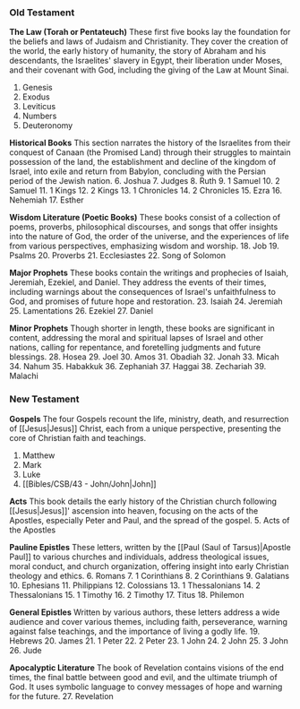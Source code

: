 ### Old Testament

**The Law (Torah or Pentateuch)**
These first five books lay the foundation for the beliefs and laws of Judaism and Christianity. They cover the creation of the world, the early history of humanity, the story of Abraham and his descendants, the Israelites' slavery in Egypt, their liberation under Moses, and their covenant with God, including the giving of the Law at Mount Sinai.
1. Genesis
2. Exodus
3. Leviticus
4. Numbers
5. Deuteronomy

**Historical Books** 
This section narrates the history of the Israelites from their conquest of Canaan (the Promised Land) through their struggles to maintain possession of the land, the establishment and decline of the kingdom of Israel, into exile and return from Babylon, concluding with the Persian period of the Jewish nation.
6. Joshua
7. Judges
8. Ruth
9. 1 Samuel
10. 2 Samuel
11. 1 Kings
12. 2 Kings
13. 1 Chronicles
14. 2 Chronicles
15. Ezra
16. Nehemiah
17. Esther

**Wisdom Literature (Poetic Books)** 
These books consist of a collection of poems, proverbs, philosophical discourses, and songs that offer insights into the nature of God, the order of the universe, and the experiences of life from various perspectives, emphasizing wisdom and worship.
18. Job
19. Psalms
20. Proverbs
21. Ecclesiastes
22. Song of Solomon

**Major Prophets**
These books contain the writings and prophecies of Isaiah, Jeremiah, Ezekiel, and Daniel. They address the events of their times, including warnings about the consequences of Israel's unfaithfulness to God, and promises of future hope and restoration.
23. Isaiah
24. Jeremiah
25. Lamentations
26. Ezekiel
27. Daniel

**Minor Prophets** 
Though shorter in length, these books are significant in content, addressing the moral and spiritual lapses of Israel and other nations, calling for repentance, and foretelling judgments and future blessings.
28. Hosea
29. Joel
30. Amos
31. Obadiah
32. Jonah
33. Micah
34. Nahum
35. Habakkuk
36. Zephaniah
37. Haggai
38. Zechariah
39. Malachi

### New Testament

**Gospels**
The four Gospels recount the life, ministry, death, and resurrection of [[Jesus|Jesus]] Christ, each from a unique perspective, presenting the core of Christian faith and teachings.
1. Matthew
2. Mark
3. Luke
4. [[Bibles/CSB/43 - John/John|John]]

**Acts** 
This book details the early history of the Christian church following [[Jesus|Jesus]]' ascension into heaven, focusing on the acts of the Apostles, especially Peter and Paul, and the spread of the gospel.
5. Acts of the Apostles

**Pauline Epistles** 
These letters, written by the [[Paul (Saul of Tarsus)|Apostle Paul]] to various churches and individuals, address theological issues, moral conduct, and church organization, offering insight into early Christian theology and ethics.
6. Romans
7. 1 Corinthians
8. 2 Corinthians
9. Galatians
10. Ephesians
11. Philippians
12. Colossians
13. 1 Thessalonians
14. 2 Thessalonians
15. 1 Timothy
16. 2 Timothy
17. Titus
18. Philemon

**General Epistles**
Written by various authors, these letters address a wide audience and cover various themes, including faith, perseverance, warning against false teachings, and the importance of living a godly life.
19. Hebrews
20. James
21. 1 Peter
22. 2 Peter
23. 1 John
24. 2 John
25. 3 John
26. Jude

**Apocalyptic Literature** 
The book of Revelation contains visions of the end times, the final battle between good and evil, and the ultimate triumph of God. It uses symbolic language to convey messages of hope and warning for the future.
27. Revelation